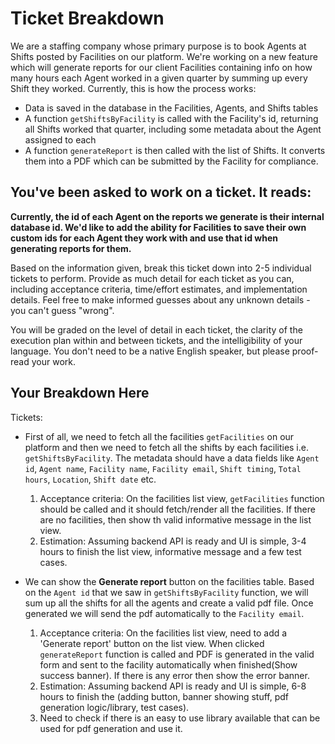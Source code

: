 # Ticket Breakdown

We are a staffing company whose primary purpose is to book Agents at Shifts posted by Facilities on our platform. We're working on a new feature which will generate reports for our client Facilities containing info on how many hours each Agent worked in a given quarter by summing up every Shift they worked. Currently, this is how the process works:

- Data is saved in the database in the Facilities, Agents, and Shifts tables
- A function `getShiftsByFacility` is called with the Facility's id, returning all Shifts worked that quarter, including some metadata about the Agent assigned to each
- A function `generateReport` is then called with the list of Shifts. It converts them into a PDF which can be submitted by the Facility for compliance.

## You've been asked to work on a ticket. It reads:

**Currently, the id of each Agent on the reports we generate is their internal database id. We'd like to add the ability for Facilities to save their own custom ids for each Agent they work with and use that id when generating reports for them.**

Based on the information given, break this ticket down into 2-5 individual tickets to perform. Provide as much detail for each ticket as you can, including acceptance criteria, time/effort estimates, and implementation details. Feel free to make informed guesses about any unknown details - you can't guess "wrong".

You will be graded on the level of detail in each ticket, the clarity of the execution plan within and between tickets, and the intelligibility of your language. You don't need to be a native English speaker, but please proof-read your work.

## Your Breakdown Here

Tickets:

- First of all, we need to fetch all the facilities `getFacilities` on our platform and then we need to fetch all the shifts by each facilities i.e. `getShiftsByFacility`. The metadata should have a data fields like `Agent id`, `Agent name`, `Facility name`, `Facility email`, `Shift timing`, `Total hours`, `Location`, `Shift date` etc.

  1. Acceptance criteria: On the facilities list view, `getFacilities` function should be called and it should fetch/render all the facilities. If there are no facilities, then show th valid informative message in the list view.
  2. Estimation: Assuming backend API is ready and UI is simple, 3-4 hours to finish the list view, informative message and a few test cases.

- We can show the **Generate report** button on the facilities table. Based on the `Agent id` that we saw in `getShiftsByFacility` function, we will sum up all the shifts for all the agents and create a valid pdf file. Once generated we will send the pdf automatically to the `Facility email`.

  1. Acceptance criteria: On the facilities list view, need to add a 'Generate report' button on the list view. When clicked `generateReport` function is called and PDF is generated in the valid form and sent to the facility automatically when finished(Show success banner). If there is any error then show the error banner.
  2. Estimation: Assuming backend API is ready and UI is simple, 6-8 hours to finish the (adding button, banner showing stuff, pdf generation logic/library, test cases).
  3. Need to check if there is an easy to use library available that can be used for pdf generation and use it.
